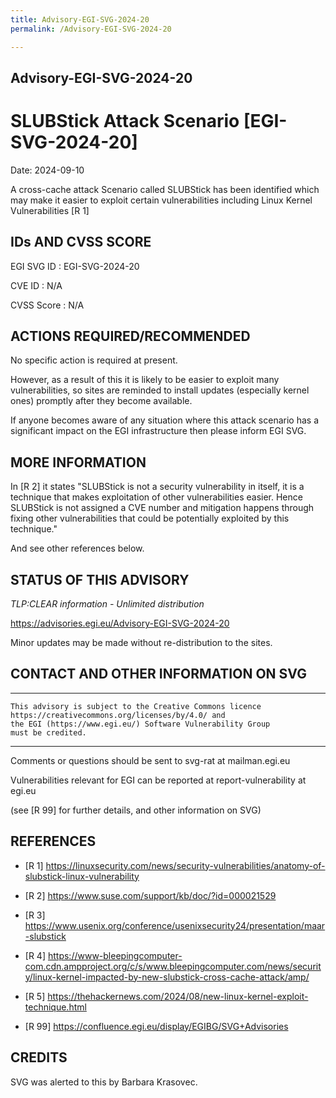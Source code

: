 ```yaml
---
title: Advisory-EGI-SVG-2024-20
permalink: /Advisory-EGI-SVG-2024-20

---
```


## Advisory-EGI-SVG-2024-20

#  SLUBStick Attack Scenario  [EGI-SVG-2024-20]

Date:        2024-09-10

A cross-cache attack Scenario called SLUBStick has been identified 
which may make it easier to exploit certain vulnerabilities including 
Linux Kernel Vulnerabilities [R 1]

## IDs AND CVSS SCORE 

EGI SVG ID : EGI-SVG-2024-20
    
CVE ID     : N/A

CVSS Score : N/A
    

## ACTIONS REQUIRED/RECOMMENDED

No specific action is required at present.

However, as a result of this it is likely to be easier to exploit many
vulnerabilities, so sites are reminded to install updates (especially 
kernel ones) promptly after they become available. 

If anyone becomes aware of any situation where this attack scenario has
a significant impact on the EGI infrastructure then please inform EGI SVG.


## MORE INFORMATION

In [R 2] it states "SLUBStick is not a security vulnerability in itself, 
it is a technique that makes exploitation of other vulnerabilities easier.
Hence SLUBStick is not assigned a CVE number and mitigation happens 
through fixing other vulnerabilities that could be potentially exploited 
by this technique."

And see other references below.
    
## STATUS OF THIS ADVISORY

_TLP:CLEAR information - Unlimited distribution_
                   
 https://advisories.egi.eu/Advisory-EGI-SVG-2024-20

Minor updates may be made without re-distribution to the sites.


## CONTACT AND OTHER INFORMATION ON SVG

-----------------------------
    This advisory is subject to the Creative Commons licence 
    https://creativecommons.org/licenses/by/4.0/ and
    the EGI (https://www.egi.eu/) Software Vulnerability Group 
    must be credited.
-----------------------------
    
Comments or questions should be sent to
	svg-rat at mailman.egi.eu

Vulnerabilities relevant for EGI can be reported at
	report-vulnerability at egi.eu
    
(see [R 99] for further details, and other information on SVG)
    
    
## REFERENCES


- [R 1] <https://linuxsecurity.com/news/security-vulnerabilities/anatomy-of-slubstick-linux-vulnerability> 
     
- [R 2] <https://www.suse.com/support/kb/doc/?id=000021529>

- [R 3] <https://www.usenix.org/conference/usenixsecurity24/presentation/maar-slubstick>

- [R 4] <https://www-bleepingcomputer-com.cdn.ampproject.org/c/s/www.bleepingcomputer.com/news/security/linux-kernel-impacted-by-new-slubstick-cross-cache-attack/amp/> 
    
- [R 5] <https://thehackernews.com/2024/08/new-linux-kernel-exploit-technique.html>


- [R 99] <https://confluence.egi.eu/display/EGIBG/SVG+Advisories>

## CREDITS

SVG was alerted to this by Barbara Krasovec.
